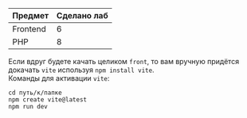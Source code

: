 | Предмет | Сделано лаб |
| ------------- | ------------- |
| Frontend | 6 |
| PHP | 8 |

Если вдруг будете качать целиком `front`, то вам вручную придётся докачать `vite` используя `npm install vite`. <br>
Команды для активации `vite`:
```
cd путь/к/папке
npm create vite@latest
npm run dev
```
